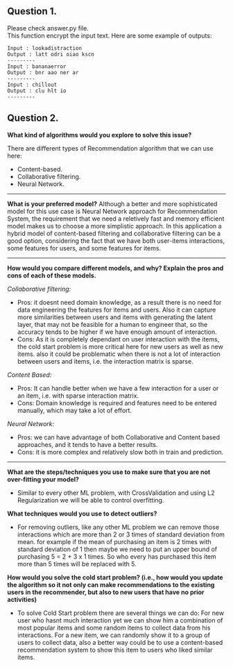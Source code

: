 ## Question 1.  
Please check answer.py file.  
This function encrypt the input text. Here are some example of outputs:

```
Input : lookadistraction
Output : latt odri oiao kscn
---------
Input : bananaerror
Output : bnr aao ner ar
---------
Input : chillout
Output : clu hlt io
---------
```

## Question 2.  
**What kind of algorithms would you explore to solve this issue?**

There are different types of Recommendation algorithm that we can use here:  
- Content-based.  
- Collaborative filtering.  
- Neural Network.    

---
**What is your preferred model?**
Although a better and more sophisticated model for this use case is Neural Network approach for Recommendation System, the requirement that we need a reletively fast and memory efficient model makes us to choose a more simplistic approach. In this application a hybrid model of content-based filtering and collaborative filtering can be a good option, considering the fact that we have both user-items interactions, some features for users, and some features for items.  

---
**How would you compare different models, and why? Explain the pros and cons of each of these models.**

  _Collaborative filtering:_   
  - Pros:   it doesnt need domain knowledge, as a result there is no need for data engineering the features for items and users. Also it can capture more similarities between users and items with generating the latent layer, that may not be feasible for a human to engineer that, so the accuracy tends to be higher if we have enough amount of interaction.   
  - Cons:   As it is completely dependant on user interaction with the items, the cold start problem is more critical here for new users as well as new items. also it could be problematic when there is not a lot of interaction between users and items, i.e. the interaction matrix is sparse.   
  
  _Content Based:_  
  - Pros:   It can handle better when we have a few interaction for a user or an item, i.e. with sparse interaction matrix.    
  - Cons:   Domain knowledge is required and features need to be entered manually, which may take a lot of effort.   
  
  _Neural Network:_  
  - Pros: we can have advantage of both Collaborative and Content based approaches, and it tends to have a better results.   
  - Cons: it is more complex and relatively slow both in train and prediction.
   
   
---
**What are the steps/techniques you use to make sure that you are not over-fitting your model?**
   - Similar to every other ML problem, with CrossValidation and using L2 Regularization we will be able to control overfitting.  
   
**What techniques would you use to detect outliers?**
   - For removing outliers, like any other ML problem we can remove those interactions which are more than 2 or 3 times of standard deviation from mean. for example if the mean of purchasing an item is 2 times with standard deviation of 1 then maybe we need to put an upper bound of purchasing 5 = 2 + 3 x 1  times. So who every has purchased this item more than 5 times will be replaced with 5.   
   
**How would you solve the cold start problem? (i.e., how would you update the algorithm so it not only can make recommendations to the existing users in the recommender, but also to new users that have no prior activities)**
   - To solve Cold Start problem there are several things we can do:  For new user who hasnt much interaction yet we can show him a combination of most popular items and some random items to collect data from his interactions. For a new item, we can randomly show it to a group of users to collect data, also a better way could be to use a content-based recommendation system to show this item to users who liked similar items.
